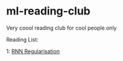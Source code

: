 # ml-reading-club
Very coool reading club for cool people only


Reading List:

1: [RNN Regularisation](https://arxiv.org/abs/1409.2329)
